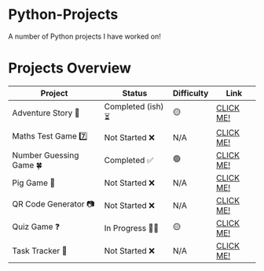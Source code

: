 # Python-Projects
A number of Python projects I have worked on!



# Projects Overview

| Project                 | Status              | Difficulty            | Link                                                                                               |
|-------------------------|---------------------|-----------------------|----------------------------------------------------------------------------------------------------|
| Adventure Story 🌋      | Completed (ish) ⏳  | 🟡                    | [CLICK ME!](https://github.com/Uzy777/Python-Projects/tree/main/Adventure%20Story)                 |
| Maths Test Game 7️⃣      | Not Started ❌      | N/A                   | [CLICK ME!](https://github.com/Uzy777/Python-Projects/tree/main/Maths%20Test%20Game)
| Number Guessing Game 🍀 | Completed ✅        | 🟢                    | [CLICK ME!](https://github.com/Uzy777/Python-Projects/tree/main/Number%20Guessing%20Game)          |
| Pig Game 🐷             | Not Started ❌      | N/A                   | [CLICK ME!](https://github.com/Uzy777/Python-Projects/tree/main/Pig%20Game)                        |
| QR Code Generator 📷    | Not Started ❌      | N/A                   | [CLICK ME!](https://github.com/Uzy777/Python-Projects/tree/main/QR%20Code%20Generator)             |
| Quiz Game ❓            | In Progress 👨‍💻      | 🟡                    | [CLICK ME!](https://github.com/Uzy777/Python-Projects/tree/main/Quiz%20Game)                       |
| Task Tracker 📝         | Not Started ❌      | N/A                   | [CLICK ME!](https://github.com/Uzy777/Python-Projects/tree/main/Task%20Tracker)                    |
